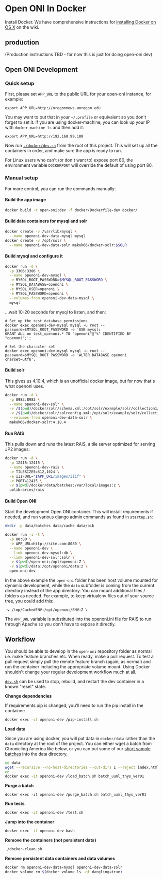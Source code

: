 Open ONI In Docker
===============

Install Docker.  We have comprehensive instructions for
[installing Docker on OS X](https://github.com/open-oni/open-oni/wiki/Docker-Setup-OS-X)
on the wiki.

production
---

(Production instructions TBD - for now this is just for doing open-oni dev)

Open ONI Development
---

### Quick setup

First, please set `APP_URL` to the public URL for your open-oni instance, for
example:

    export APP_URL=http://oregonnews.uoregon.edu

You may want to put that in your `~/.profile` or equivalent so you don't forget
to set it.  If you are using docker-machine, you can look up your IP with `docker-machine ls` and then add it:

    export APP_URL=http://192.168.99.100

Now run [`./docker/dev.sh`](dev.sh) from the root of this project.  This will
set up all the containers in order, and make sure the app is ready to run.

For Linux users who can't (or don't want to) expose port 80, the environment
variable `DOCKERPORT` will override the default of using port 80.

### Manual setup

For more control, you can run the commands manually:

#### Build the app image

```bash
docker build -t open-oni:dev -f docker/Dockerfile-dev docker/
```

#### Build data containers for mysql and solr

```bash
docker create -v /var/lib/mysql \
  --name openoni-dev-data-mysql mysql
docker create -v /opt/solr \
  --name openoni-dev-data-solr makuk66/docker-solr:$SOLR
```

#### Build mysql and configure it

```bash
docker run -d \
  -p 3306:3306 \
  --name openoni-dev-mysql \
  -e MYSQL_ROOT_PASSWORD=$MYSQL_ROOT_PASSWORD \
  -e MYSQL_DATABASE=openoni \
  -e MYSQL_USER=openoni \
  -e MYSQL_PASSWORD=openoni \
  --volumes-from openoni-dev-data-mysql \
  mysql
```

...wait 10-20 seconds for mysql to listen, and then:

```
# Set up the test database permissions
docker exec openoni-dev-mysql mysql -u root --password=$MYSQL_ROOT_PASSWORD -e 'USE mysql;
GRANT ALL on test_openoni.* TO "openoni"@"%" IDENTIFIED BY "openoni";';

# Set the character set
docker exec openoni-dev-mysql mysql -u root --password=$MYSQL_ROOT_PASSWORD -e 'ALTER DATABASE openoni charset=utf8';
```

#### Build solr

This gives us 4.10.4, which is an unofficial docker image, but for now that's
what openoni uses.

```bash
docker run -d \
  -p 8983:8983 \
  --name openoni-dev-solr \
  -v /$(pwd)/docker/solr/schema.xml:/opt/solr/example/solr/collection1/conf/schema.xml:Z \
  -v /$(pwd)/docker/solr/solrconfig.xml:/opt/solr/example/solr/collection1/conf/solrconfig.xml:Z \
  --volumes-from openoni-dev-data-solr \
  makuk66/docker-solr:4.10.4
```

#### Run RAIS

This pulls down and runs the latest RAIS, a tile server optimized for serving
JP2 images:

```bash
docker run -d \
  -p 12415:12415 \
  --name openoni-dev-rais \
  -e TILESIZES=512,1024 \
  -e IIIFURL="$APP_URL/images/iiif" \
  -e PORT=12415 \
  -v $(pwd)/docker/data/batches:/var/local/images:z \
  uolibraries/rais
```

#### Build Open ONI

Start the development Open ONI container. This will install requirements if needed, and
run various django admin commands as found in [`startup.sh`](startup.sh):

```bash
mkdir -p data/batches data/cache data/bib

docker run -i -t \
  -p 80:80 \
  -e APP_URL=http://site.com:8080 \
  --name openoni-dev \
  --link openoni-dev-mysql:db \
  --link openoni-dev-solr:solr \
  -v $(pwd)/open-oni:/opt/openoni:Z \
  -v $(pwd)/data:/opt/openoni/data:z \
  open-oni:dev
```

In the above example the `open-oni` folder has been host volume mounted for
dynamic development, while the `data` subfolder is coming from the current
directory instead of the app directory. You can mount additional files /
folders as needed. For example, to keep virtualenv files out of your source
tree, you could add this:

```
-v /tmp/CachedENV:/opt/openoni/ENV:Z \
```

The `APP_URL` variable is substituted into the openoni.ini file for RAIS to run
through Apache so you don't have to expose it directly.

Workflow
---

You should be able to develop in the `open-oni` repository folder as normal
i.e. make feature branches etc.  When ready, make a pull request.  To test a
pull request simply pull the remote feature branch (again, as normal) and run
the container including the appropriate volume mount. Using Docker shouldn't
change your regular development workflow much at all.

[`dev.sh`](dev.sh) can be used to stop, rebuild, and restart the dev container in a known
"reset" state.

**Change dependencies**

If requirements.pip is changed, you'll need to run the pip install in the container:

```bash
docker exec -it openoni-dev /pip-install.sh
```

**Load data**

Since you are using docker, you will put data in `docker/data` rather than the `data` directory at the root of the project.  You can either wget a batch from Chronicling America like below, or you can put some of our [short sample batches](https://github.com/open-oni/sample-data) into the data directory.

```bash
cd data
wget --recursive --no-host-directories --cut-dirs 1 --reject index.html* --include-directories /data/batches/batch_uuml_thys_ver01/ http://chroniclingamerica.loc.gov/data/batches/batch_uuml_thys_ver01/
cd ..
docker exec -it openoni-dev /load_batch.sh batch_uuml_thys_ver01
```

**Purge a batch**

```
docker exec -it openoni-dev /purge_batch.sh batch_uuml_thys_ver01
```

**Run tests**

```bash
docker exec -it openoni-dev /test.sh
```

**Jump into the container**

```bash
docker exec -it openoni-dev bash
```

**Remove the containers (not persistent data)**

```bash
./docker-clean.sh
```

**Remove persistent data containers and data volumes**
```bash
docker rm openoni-dev-data-mysql openoni-dev-data-solr
docker volume rm $(docker volume ls -qf dangling=true)
```
